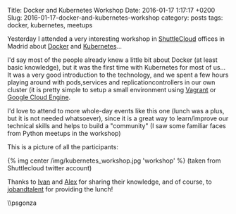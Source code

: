 Title: Docker and Kubernetes Workshop
Date: 2016-01-17 1:17:17 +0200
Slug: 2016-01-17-docker-and-kubernetes-workshop
category: posts
tags: docker, kubernetes, meetups

Yesterday I attended a very interesting workshop in [ShuttleCloud](https://www.shuttlecloud.com/) offices in Madrid about [Docker](https://www.docker.com/) and [Kubernetes](http://kubernetes.io/)...

I'd say most of the people already knew a little bit about Docker (at least basic knowledge), but it was the first time with Kubernetes for most of us... It was a very good introduction to the technology, and we spent a few hours playing around with pods,services and replicationcontrollers in our own cluster (it is pretty simple to setup a small environment using [Vagrant](http://kubernetes.io/v1.1/docs/getting-started-guides/vagrant.html) or [Google Cloud Engine](https://cloud.google.com/free-trial/).

I'd love to attend to more whole-day events like this one (lunch was a plus, but it is not needed whatsoever), since it is a great way to learn/improve our technical skills and helps to build a "community" (I saw some familiar faces from Python meetups in the workshop)

This is a picture of all the participants:

{% img center /img/kubernetes_workshop.jpg  'workshop' %}
(taken from Shuttlecloud twitter account)

Thanks to [Ivan](https://twitter.com/ipedrazas) and [Alex](https://twitter.com/agonzalezro) for sharing their knowledge, and of course, to [jobandtalent](https://twitter.com/jobandtalentEng) for providing the lunch!

\\\psgonza
